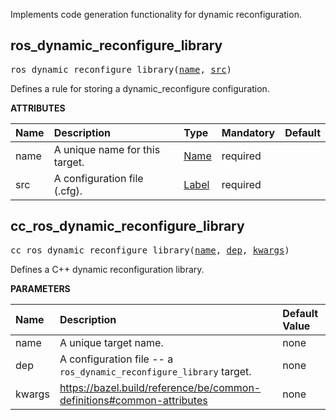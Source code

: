 <!-- Generated with Stardoc: http://skydoc.bazel.build -->

Implements code generation functionality for dynamic reconfiguration.

<a id="ros_dynamic_reconfigure_library"></a>

## ros_dynamic_reconfigure_library

<pre>
ros_dynamic_reconfigure_library(<a href="#ros_dynamic_reconfigure_library-name">name</a>, <a href="#ros_dynamic_reconfigure_library-src">src</a>)
</pre>

Defines a rule for storing a dynamic_reconfigure configuration.

**ATTRIBUTES**

| Name                                                  | Description                    | Type                                                               | Mandatory | Default |
| :---------------------------------------------------- | :----------------------------- | :----------------------------------------------------------------- | :-------- | :------ |
| <a id="ros_dynamic_reconfigure_library-name"></a>name | A unique name for this target. | <a href="https://bazel.build/docs/build-ref.html#name">Name</a>    | required  |         |
| <a id="ros_dynamic_reconfigure_library-src"></a>src   | A configuration file (.cfg).   | <a href="https://bazel.build/docs/build-ref.html#labels">Label</a> | required  |         |

<a id="cc_ros_dynamic_reconfigure_library"></a>

## cc_ros_dynamic_reconfigure_library

<pre>
cc_ros_dynamic_reconfigure_library(<a href="#cc_ros_dynamic_reconfigure_library-name">name</a>, <a href="#cc_ros_dynamic_reconfigure_library-dep">dep</a>, <a href="#cc_ros_dynamic_reconfigure_library-kwargs">kwargs</a>)
</pre>

Defines a C++ dynamic reconfiguration library.

**PARAMETERS**

| Name                                                         | Description                                                                    | Default Value |
| :----------------------------------------------------------- | :----------------------------------------------------------------------------- | :------------ |
| <a id="cc_ros_dynamic_reconfigure_library-name"></a>name     | A unique target name.                                                          | none          |
| <a id="cc_ros_dynamic_reconfigure_library-dep"></a>dep       | A configuration file -- a <code>ros_dynamic_reconfigure_library</code> target. | none          |
| <a id="cc_ros_dynamic_reconfigure_library-kwargs"></a>kwargs | https://bazel.build/reference/be/common-definitions#common-attributes          | none          |
